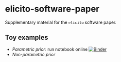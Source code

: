 # elicito-software-paper
Supplementary material for the `elicito` software paper.

## Toy examples 

+ *Parametric prior*: run notebook online [![Binder](https://mybinder.org/badge_logo.svg)](https://mybinder.org/v2/gh/florence-bockting/elicito-software-paper/HEAD?urlpath=%2Fdoc%2Ftree%2Ftoy-examples%2Ftoy-example-1.ipynb) 
+ *Non-parametric prior*
